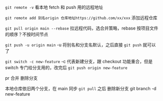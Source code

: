 
`git remote -v` 看本地 fetch 和 push 用的远程地址

`git remote add 别名origin 仓库地址https://github.com/xx/xxx` 添加远程仓库

`git pull origin main --rebase` 拉远程代码，选合并策略，rebase 按项目文件的顺序？不按时间节点

`git push -u origin main`  -u 将别名和分支名默认，之后直接 `git push` 就可以了

`git switch -c new-feature` -c 代表新建分支，跟 checkout 功能重合，但是 switch 专门给分支用的，改完后 `git push origin new-feature`

pr 合并 删除分支

本地仓库依旧两个分支，在 main 同步 `git pull` 之后 删除新分支 git branch -d new-feature









